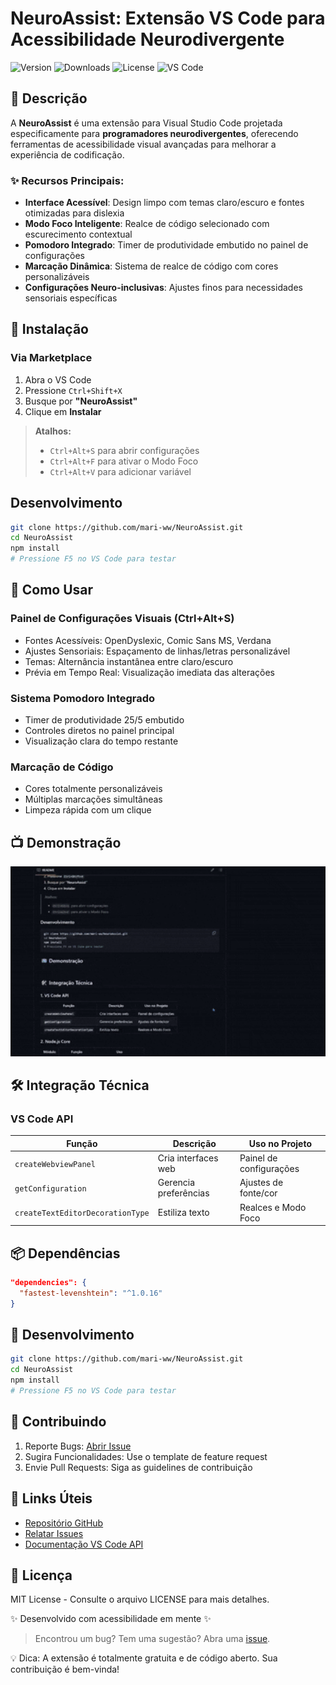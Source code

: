 # NeuroAssist: Extensão VS Code para Acessibilidade Neurodivergente

![Version](https://img.shields.io/badge/version-2.0.0-blue)
![Downloads](https://img.shields.io/badge/downloads-1k%2B-brightgreen)
![License](https://img.shields.io/badge/license-MIT-yellow)
![VS Code](https://img.shields.io/badge/VS%20Code-Extension-purple)

## 📖 Descrição
A **NeuroAssist** é uma extensão para Visual Studio Code projetada especificamente para **programadores neurodivergentes**, oferecendo ferramentas de acessibilidade visual avançadas para melhorar a experiência de codificação. 

### ✨ Recursos Principais:
- **Interface Acessível**: Design limpo com temas claro/escuro e fontes otimizadas para dislexia
- **Modo Foco Inteligente**: Realce de código selecionado com escurecimento contextual
- **Pomodoro Integrado**: Timer de produtividade embutido no painel de configurações
- **Marcação Dinâmica**: Sistema de realce de código com cores personalizáveis
- **Configurações Neuro-inclusivas**: Ajustes finos para necessidades sensoriais específicas

## 🚀 Instalação

### Via Marketplace
1. Abra o VS Code
2. Pressione `Ctrl+Shift+X`
3. Busque por **"NeuroAssist"**
4. Clique em **Instalar**

> **Atalhos:**
> - `Ctrl+Alt+S` para abrir configurações
> - `Ctrl+Alt+F` para ativar o Modo Foco
> - `Ctrl+Alt+V` para adicionar variável

## Desenvolvimento
```bash
git clone https://github.com/mari-ww/NeuroAssist.git
cd NeuroAssist
npm install
# Pressione F5 no VS Code para testar
```

## 🎯 Como Usar
### Painel de Configurações Visuais (Ctrl+Alt+S)
- Fontes Acessíveis: OpenDyslexic, Comic Sans MS, Verdana
- Ajustes Sensoriais: Espaçamento de linhas/letras personalizável
- Temas: Alternância instantânea entre claro/escuro
- Prévia em Tempo Real: Visualização imediata das alterações

### Sistema Pomodoro Integrado
- Timer de produtividade 25/5 embutido
- Controles diretos no painel principal
- Visualização clara do tempo restante

### Marcação de Código
- Cores totalmente personalizáveis
- Múltiplas marcações simultâneas
- Limpeza rápida com um clique

## 📺 Demonstração
<p align="center">
  <img src="images/demo.gif" alt="Demonstração da NeuroAssist" width="600">
</p>

## 🛠️ Integração Técnica

### VS Code API
| Função                         | Descrição                 | Uso no Projeto             |
|-------------------------------|----------------------------|----------------------------|
| `createWebviewPanel`         | Cria interfaces web        | Painel de configurações    |
| `getConfiguration`           | Gerencia preferências      | Ajustes de fonte/cor       |
| `createTextEditorDecorationType` | Estiliza texto             | Realces e Modo Foco        |

## 📦 Dependências
```json
"dependencies": {
  "fastest-levenshtein": "^1.0.16"
}
```

## 🔧 Desenvolvimento
```bash
git clone https://github.com/mari-ww/NeuroAssist.git
cd NeuroAssist
npm install
# Pressione F5 no VS Code para testar
```

## 🤝 Contribuindo
1. Reporte Bugs: [Abrir Issue](https://github.com/mari-ww/NeuroAssist/issues)
2. Sugira Funcionalidades: Use o template de feature request
3. Envie Pull Requests: Siga as guidelines de contribuição

## 🔗 Links Úteis
- [Repositório GitHub](https://github.com/mari-ww/NeuroAssist)
- [Relatar Issues](https://github.com/mari-ww/NeuroAssist/issues)
- [Documentação VS Code API](https://code.visualstudio.com/api)

## 📝 Licença
MIT License - Consulte o arquivo LICENSE para mais detalhes.

✨ Desenvolvido com acessibilidade em mente ✨

> Encontrou um bug? Tem uma sugestão? Abra uma [issue](https://github.com/mari-ww/NeuroAssist/issues).

💡 Dica: A extensão é totalmente gratuita e de código aberto. Sua contribuição é bem-vinda!
